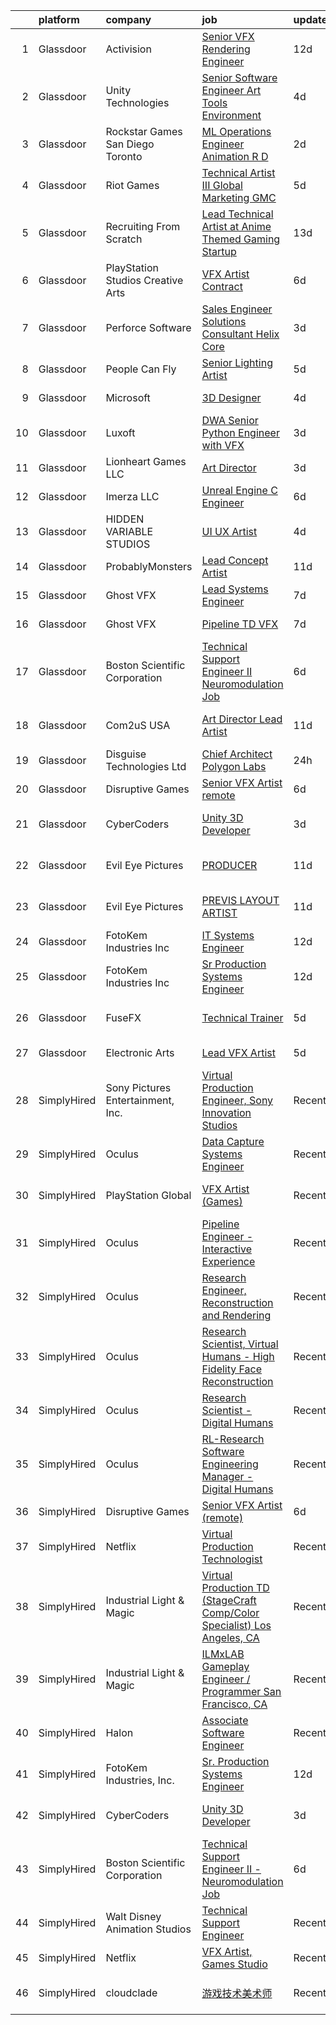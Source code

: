 

|    | platform    | company                            | job                                                                                                                                                                                                                                                                                                                                                                                                                                                                                                                                                                                                                                                                                                                                                                                                                                                                                                                                                                                                                                                                                                                                                                                                                                                                                                                                           | update_time   | location                 |
|---:|:------------|:-----------------------------------|:----------------------------------------------------------------------------------------------------------------------------------------------------------------------------------------------------------------------------------------------------------------------------------------------------------------------------------------------------------------------------------------------------------------------------------------------------------------------------------------------------------------------------------------------------------------------------------------------------------------------------------------------------------------------------------------------------------------------------------------------------------------------------------------------------------------------------------------------------------------------------------------------------------------------------------------------------------------------------------------------------------------------------------------------------------------------------------------------------------------------------------------------------------------------------------------------------------------------------------------------------------------------------------------------------------------------------------------------|:--------------|:-------------------------|
|  1 | Glassdoor   | Activision                         | [Senior VFX Rendering Engineer](https://www.glassdoor.com/partner/jobListing.htm?pos=106&ao=1136043&s=58&guid=0000018118ea819a925e43a66607206c&src=GD_JOB_AD&t=SR&vt=w&cs=1_6719e37e&cb=1653980431212&jobListingId=1007873229262&jrtk=3-0-1g4cel0j7r18m801-1g4cel0jmq0vu800-8e7d227473244b0f-)                                                                                                                                                                                                                                                                                                                                                                                                                                                                                                                                                                                                                                                                                                                                                                                                                                                                                                                                                                                                                                                | 12d           | Woodland Hills, CA       |
|  2 | Glassdoor   | Unity Technologies                 | [Senior Software Engineer   Art Tools  Environment ](https://www.glassdoor.com/partner/jobListing.htm?pos=122&ao=1136043&s=58&guid=0000018118ea819a925e43a66607206c&src=GD_JOB_AD&t=SR&vt=w&cs=1_36491229&cb=1653980431213&jobListingId=1007895533395&jrtk=3-0-1g4cel0j7r18m801-1g4cel0jmq0vu800-aafe6bb2b47648dc-)                                                                                                                                                                                                                                                                                                                                                                                                                                                                                                                                                                                                                                                                                                                                                                                                                                                                                                                                                                                                                           | 4d            | Burbank, CA              |
|  3 | Glassdoor   | Rockstar Games San Diego   Toronto | [ML Operations Engineer  Animation R D](https://www.glassdoor.com/partner/jobListing.htm?pos=112&ao=1136043&s=58&guid=0000018118ea819a925e43a66607206c&src=GD_JOB_AD&t=SR&vt=w&cs=1_bc8dcd90&cb=1653980431212&jobListingId=1007900406519&jrtk=3-0-1g4cel0j7r18m801-1g4cel0jmq0vu800-9841ee4c03a74f5f-)                                                                                                                                                                                                                                                                                                                                                                                                                                                                                                                                                                                                                                                                                                                                                                                                                                                                                                                                                                                                                                        | 2d            | Carlsbad, CA             |
|  4 | Glassdoor   | Riot Games                         | [Technical Artist III   Global Marketing  GMC](https://www.glassdoor.com/partner/jobListing.htm?pos=125&ao=1136043&s=58&guid=0000018118ea819a925e43a66607206c&src=GD_JOB_AD&t=SR&vt=w&ea=1&cs=1_3aeaedaf&cb=1653980431217&jobListingId=1007893042640&jrtk=3-0-1g4cel0j7r18m801-1g4cel0jmq0vu800-c8a77252a5f741d9-)                                                                                                                                                                                                                                                                                                                                                                                                                                                                                                                                                                                                                                                                                                                                                                                                                                                                                                                                                                                                                            | 5d            | Los Angeles, CA          |
|  5 | Glassdoor   | Recruiting From Scratch            | [Lead Technical Artist at Anime Themed Gaming Startup](https://www.glassdoor.com/partner/jobListing.htm?pos=115&ao=1136043&s=58&guid=0000018118ea819a925e43a66607206c&src=GD_JOB_AD&t=SR&vt=w&ea=1&cs=1_87559004&cb=1653980431213&jobListingId=1007870086635&jrtk=3-0-1g4cel0j7r18m801-1g4cel0jmq0vu800-af98274cece82ec1-)                                                                                                                                                                                                                                                                                                                                                                                                                                                                                                                                                                                                                                                                                                                                                                                                                                                                                                                                                                                                                    | 13d           | Hilliard, OH             |
|  6 | Glassdoor   | PlayStation Studios Creative Arts  | [VFX Artist  Contract ](https://www.glassdoor.com/partner/jobListing.htm?pos=110&ao=1136043&s=58&guid=0000018118ea819a925e43a66607206c&src=GD_JOB_AD&t=SR&vt=w&ea=1&cs=1_d4bdc28a&cb=1653980431212&jobListingId=1007889692289&jrtk=3-0-1g4cel0j7r18m801-1g4cel0jmq0vu800-bada1363746d2f18-)                                                                                                                                                                                                                                                                                                                                                                                                                                                                                                                                                                                                                                                                                                                                                                                                                                                                                                                                                                                                                                                   | 6d            | San Diego, CA            |
|  7 | Glassdoor   | Perforce Software                  | [Sales Engineer   Solutions Consultant   Helix Core](https://www.glassdoor.com/partner/jobListing.htm?pos=126&ao=1136043&s=58&guid=0000018118ea819a925e43a66607206c&src=GD_JOB_AD&t=SR&vt=w&ea=1&cs=1_914dc279&cb=1653980431217&jobListingId=1007897667469&jrtk=3-0-1g4cel0j7r18m801-1g4cel0jmq0vu800-e41cfa5099f3eacd-)                                                                                                                                                                                                                                                                                                                                                                                                                                                                                                                                                                                                                                                                                                                                                                                                                                                                                                                                                                                                                      | 3d            | Atlanta, GA              |
|  8 | Glassdoor   | People Can Fly                     | [Senior Lighting Artist](https://www.glassdoor.com/partner/jobListing.htm?pos=124&ao=1136043&s=58&guid=0000018118ea819a925e43a66607206c&src=GD_JOB_AD&t=SR&vt=w&ea=1&cs=1_20b39e9a&cb=1653980431217&jobListingId=1007893842900&jrtk=3-0-1g4cel0j7r18m801-1g4cel0jmq0vu800-9cd255f84f226563-)                                                                                                                                                                                                                                                                                                                                                                                                                                                                                                                                                                                                                                                                                                                                                                                                                                                                                                                                                                                                                                                  | 5d            | New York, NY             |
|  9 | Glassdoor   | Microsoft                          | [3D Designer](https://www.glassdoor.com/partner/jobListing.htm?pos=103&ao=1136043&s=58&guid=0000018118ea819a925e43a66607206c&src=GD_JOB_AD&t=SR&vt=w&cs=1_2ea0b7ba&cb=1653980431211&jobListingId=1007896407765&jrtk=3-0-1g4cel0j7r18m801-1g4cel0jmq0vu800-59a50215a136338b-)                                                                                                                                                                                                                                                                                                                                                                                                                                                                                                                                                                                                                                                                                                                                                                                                                                                                                                                                                                                                                                                                  | 4d            | Redmond, WA              |
| 10 | Glassdoor   | Luxoft                             | [DWA Senior Python Engineer with VFX](https://www.glassdoor.com/partner/jobListing.htm?pos=104&ao=1136043&s=58&guid=0000018118ea819a925e43a66607206c&src=GD_JOB_AD&t=SR&vt=w&cs=1_95ef334b&cb=1653980431211&jobListingId=1007899407069&jrtk=3-0-1g4cel0j7r18m801-1g4cel0jmq0vu800-5b7b3513b97c7553-)                                                                                                                                                                                                                                                                                                                                                                                                                                                                                                                                                                                                                                                                                                                                                                                                                                                                                                                                                                                                                                          | 3d            | Remote                   |
| 11 | Glassdoor   | Lionheart Games  LLC               | [Art Director](https://www.glassdoor.com/partner/jobListing.htm?pos=119&ao=1136043&s=58&guid=0000018118ea819a925e43a66607206c&src=GD_JOB_AD&t=SR&vt=w&ea=1&cs=1_9640847c&cb=1653980431213&jobListingId=1007898771827&jrtk=3-0-1g4cel0j7r18m801-1g4cel0jmq0vu800-6c910f6bfc2ed1a1-)                                                                                                                                                                                                                                                                                                                                                                                                                                                                                                                                                                                                                                                                                                                                                                                                                                                                                                                                                                                                                                                            | 3d            | Atlanta, GA              |
| 12 | Glassdoor   | Imerza  LLC                        | [Unreal Engine   C   Engineer](https://www.glassdoor.com/partner/jobListing.htm?pos=108&ao=1136043&s=58&guid=0000018118ea819a925e43a66607206c&src=GD_JOB_AD&t=SR&vt=w&ea=1&cs=1_5c055bba&cb=1653980431212&jobListingId=1007889725581&jrtk=3-0-1g4cel0j7r18m801-1g4cel0jmq0vu800-10aee42739dfba4d-)                                                                                                                                                                                                                                                                                                                                                                                                                                                                                                                                                                                                                                                                                                                                                                                                                                                                                                                                                                                                                                            | 6d            | Remote                   |
| 13 | Glassdoor   | HIDDEN VARIABLE STUDIOS            | [UI UX Artist](https://www.glassdoor.com/partner/jobListing.htm?pos=109&ao=1136043&s=58&guid=0000018118ea819a925e43a66607206c&src=GD_JOB_AD&t=SR&vt=w&cs=1_4b7252e8&cb=1653980431213&jobListingId=1007894264031&jrtk=3-0-1g4cel0j7r18m801-1g4cel0jmq0vu800-4c6759a2252c06b2-)                                                                                                                                                                                                                                                                                                                                                                                                                                                                                                                                                                                                                                                                                                                                                                                                                                                                                                                                                                                                                                                                 | 4d            | Los Angeles, CA          |
| 14 | Glassdoor   | ProbablyMonsters                   | [Lead Concept Artist](https://www.glassdoor.com/partner/jobListing.htm?pos=120&ao=1136043&s=58&guid=0000018118ea819a925e43a66607206c&src=GD_JOB_AD&t=SR&vt=w&cs=1_c2e95fc8&cb=1653980431213&jobListingId=1007876037835&jrtk=3-0-1g4cel0j7r18m801-1g4cel0jmq0vu800-07064d8544dedc6e-)                                                                                                                                                                                                                                                                                                                                                                                                                                                                                                                                                                                                                                                                                                                                                                                                                                                                                                                                                                                                                                                          | 11d           | Bellevue, WA             |
| 15 | Glassdoor   | Ghost VFX                          | [Lead Systems Engineer](https://www.glassdoor.com/partner/jobListing.htm?pos=116&ao=1136043&s=58&guid=0000018118ea819a925e43a66607206c&src=GD_JOB_AD&t=SR&vt=w&ea=1&cs=1_9064a511&cb=1653980431213&jobListingId=1007885916831&jrtk=3-0-1g4cel0j7r18m801-1g4cel0jmq0vu800-65574c1c58bbbe59-)                                                                                                                                                                                                                                                                                                                                                                                                                                                                                                                                                                                                                                                                                                                                                                                                                                                                                                                                                                                                                                                   | 7d            | Burbank, CA              |
| 16 | Glassdoor   | Ghost VFX                          | [Pipeline TD  VFX ](https://www.glassdoor.com/partner/jobListing.htm?pos=121&ao=1136043&s=58&guid=0000018118ea819a925e43a66607206c&src=GD_JOB_AD&t=SR&vt=w&ea=1&cs=1_dc5b3808&cb=1653980431213&jobListingId=1007885916905&jrtk=3-0-1g4cel0j7r18m801-1g4cel0jmq0vu800-f36988c75c84b5b1-)                                                                                                                                                                                                                                                                                                                                                                                                                                                                                                                                                                                                                                                                                                                                                                                                                                                                                                                                                                                                                                                       | 7d            | Burbank, CA              |
| 17 | Glassdoor   | Boston Scientific Corporation      | [Technical Support Engineer II   Neuromodulation Job](https://www.glassdoor.com/partner/jobListing.htm?pos=111&ao=1136043&s=58&guid=0000018118ea819a925e43a66607206c&src=GD_JOB_AD&t=SR&vt=w&cs=1_2f217437&cb=1653980431212&jobListingId=1007890514753&jrtk=3-0-1g4cel0j7r18m801-1g4cel0jmq0vu800-428067770f66e1f3-)                                                                                                                                                                                                                                                                                                                                                                                                                                                                                                                                                                                                                                                                                                                                                                                                                                                                                                                                                                                                                          | 6d            | Valencia, CA             |
| 18 | Glassdoor   | Com2uS USA                         | [Art Director   Lead Artist](https://www.glassdoor.com/partner/jobListing.htm?pos=127&ao=1136043&s=58&guid=0000018118ea819a925e43a66607206c&src=GD_JOB_AD&t=SR&vt=w&ea=1&cs=1_ab00c956&cb=1653980431217&jobListingId=1007876833291&jrtk=3-0-1g4cel0j7r18m801-1g4cel0jmq0vu800-69fc8816d6d2be4b-)                                                                                                                                                                                                                                                                                                                                                                                                                                                                                                                                                                                                                                                                                                                                                                                                                                                                                                                                                                                                                                              | 11d           | El Segundo, CA           |
| 19 | Glassdoor   | Disguise Technologies Ltd          | [Chief Architect   Polygon Labs](https://www.glassdoor.com/partner/jobListing.htm?pos=113&ao=1136043&s=58&guid=0000018118ea819a925e43a66607206c&src=GD_JOB_AD&t=SR&vt=w&ea=1&cs=1_3c7a2b75&cb=1653980431212&jobListingId=1007903629131&jrtk=3-0-1g4cel0j7r18m801-1g4cel0jmq0vu800-ab42b4e568f9beef-)                                                                                                                                                                                                                                                                                                                                                                                                                                                                                                                                                                                                                                                                                                                                                                                                                                                                                                                                                                                                                                          | 24h           | New York, NY             |
| 20 | Glassdoor   | Disruptive Games                   | [Senior VFX Artist  remote ](https://www.glassdoor.com/partner/jobListing.htm?pos=105&ao=1136043&s=58&guid=0000018118ea819a925e43a66607206c&src=GD_JOB_AD&t=SR&vt=w&ea=1&cs=1_73dab4ed&cb=1653980431211&jobListingId=1007890195909&jrtk=3-0-1g4cel0j7r18m801-1g4cel0jmq0vu800-ca33f251a7fe72e9-)                                                                                                                                                                                                                                                                                                                                                                                                                                                                                                                                                                                                                                                                                                                                                                                                                                                                                                                                                                                                                                              | 6d            | Remote                   |
| 21 | Glassdoor   | CyberCoders                        | [Unity 3D Developer](https://www.glassdoor.com/partner/jobListing.htm?pos=102&ao=1110586&s=58&guid=0000018118ea819a925e43a66607206c&src=GD_JOB_AD&t=SR&vt=w&ea=1&cs=1_7c434821&cb=1653980431211&jobListingId=1007899082036&cpc=8795CF9063CD573D&jrtk=3-0-1g4cel0j7r18m801-1g4cel0jmq0vu800-c1ebb6bf3edfb0eb--6NYlbfkN0CpFJQzrgRR8WqXWK1qKKEqALWJw739KlKqr2H-MSI4eoBlI4EFrmor2FYZMP3muM2xYGAy7bF515GyQrTPOSzFQ8toJ91SphT-fqQNO95fTayxJrl1R3IkUa1L1QiLmFobreqNkjzpUTvcWRXoTWQvZYZhNsEM-5yz8lWfWLDxkRMBFLb6vGpyZvAv4NJtyd72iMr0EVVTPbX4sxEQh0K_55Y-t31D_fdpNaRX2-Truf8QnBCX_dj4PiNzq0o49uYRybdIzNCIkvEupcx5BF7OHDIkXkqDM3xIQGDG7md5ghvxdB95FIOM7Et08HWYy40qZmZsbdJGcNQnMpujihq7kzFFfgDkhiw32c667iSTyYnPkcH9tZwnsZpS_i4ffYnf0E3pDdWGtbY42Jt8HhTpqo_9qeAdR4CcfsJg8HWuPdR8itGzX6YPcQMpk8RSjYK2BVnTXIlgBGLdUmEWlW7y6dvDIxoA2M25p3aprc_0olOZly-8S5b--EjTjsGORs-UMRVTmwuJkOFuW3JpPDpvUl4-sZdDLSNMxB6RtlrbU_bot21HwVPkaI394J218M3VEbIH8csghJ-eowqIjmCJkGJv1UYonbWMYCL-hEH7qmPHgFCVvg25bhG0bclITaOQnwujHNctSIKfEClWv85wyRAE7mIVKt-L8S1cMx3GF9W8nXKTDv-OmWnuDrqpoTVc-8-29iub7IteQ_1kcSooMOZXoXdeg9YWxaIwF50Wl9ID0vCo5IdExNaRn661VGCa5eTAV0edDMZmGbdFgK3CauXK5G2PM7-WqQIrbLE5JWH2E0XZ-269M-txmB_Z4tENowJ4rNSfuVCNyY2p8bZrNIqZ1R8af3Gh0zlLDtu-dPEHESB_l4ZO95xRdVlmYhhihOAkBlHiEuqgYU_FHa1ls0z-5BJyNOCGVe527Wb6GeEXH1IEE3GMAhAWN7dKB76CvtgqfhVoIJbZ13TSSwu8) | 3d            | Los Angeles, CA          |
| 22 | Glassdoor   | Evil Eye Pictures                  | [PRODUCER](https://www.glassdoor.com/partner/jobListing.htm?pos=117&ao=1136043&s=58&guid=0000018118ea819a925e43a66607206c&src=GD_JOB_AD&t=SR&vt=w&cs=1_017ea7be&cb=1653980431213&jobListingId=1007877740014&jrtk=3-0-1g4cel0j7r18m801-1g4cel0jmq0vu800-919e754d8829177d-)                                                                                                                                                                                                                                                                                                                                                                                                                                                                                                                                                                                                                                                                                                                                                                                                                                                                                                                                                                                                                                                                     | 11d           | San Francisco, CA        |
| 23 | Glassdoor   | Evil Eye Pictures                  | [PREVIS LAYOUT ARTIST](https://www.glassdoor.com/partner/jobListing.htm?pos=114&ao=1136043&s=58&guid=0000018118ea819a925e43a66607206c&src=GD_JOB_AD&t=SR&vt=w&cs=1_c5a74473&cb=1653980431212&jobListingId=1007877739819&jrtk=3-0-1g4cel0j7r18m801-1g4cel0jmq0vu800-67ae2da77485c983-)                                                                                                                                                                                                                                                                                                                                                                                                                                                                                                                                                                                                                                                                                                                                                                                                                                                                                                                                                                                                                                                         | 11d           | San Francisco, CA        |
| 24 | Glassdoor   | FotoKem Industries  Inc            | [IT Systems Engineer](https://www.glassdoor.com/partner/jobListing.htm?pos=118&ao=1136043&s=58&guid=0000018118ea819a925e43a66607206c&src=GD_JOB_AD&t=SR&vt=w&ea=1&cs=1_7e870a9e&cb=1653980431213&jobListingId=1007873154071&jrtk=3-0-1g4cel0j7r18m801-1g4cel0jmq0vu800-d7775b28524eba14-)                                                                                                                                                                                                                                                                                                                                                                                                                                                                                                                                                                                                                                                                                                                                                                                                                                                                                                                                                                                                                                                     | 12d           | Burbank, CA              |
| 25 | Glassdoor   | FotoKem Industries  Inc            | [Sr  Production Systems Engineer](https://www.glassdoor.com/partner/jobListing.htm?pos=101&ao=1110586&s=58&guid=0000018118ea819a925e43a66607206c&src=GD_JOB_AD&t=SR&vt=w&ea=1&cs=1_986921a8&cb=1653980431211&jobListingId=1007873084353&cpc=155EB9D5185558AF&jrtk=3-0-1g4cel0j7r18m801-1g4cel0jmq0vu800-1410d323f658ed35--6NYlbfkN0C-_Nk7Usl_1J2NY8w4_evn42ebA2gcVV_8-SeR6TUObpL0f4keWUz5mub5xXhepS3A3NfUNvVgfHYvP-l0P-eb5-PGkWKX5vct7GwNpJtw_WlRmfbquCUPwpQmTfrkteqV1400sUO2mq762QNu3Sktehwvef1nXJxtIeHiD44Yk95XcFxdikWSktd0Q4ioSH1vpRye8h6BHGJEHumDq7-aZVBHLU8GDFy1m5w_U6q0bsrSFy4CeeQrNl6PiIfg7fvjx6kifNjuHyOuj9YTLg1wah9h7nnuvp9RtpvM1fqTwLnZT1sO4wZMrigbZi9Y1m-dv24_oZwAmXuRpkqi5GeuGZ5Ox07YXM8lLMRBN1r3wdpHarY2DBkQpHj_uMDHqVWNsr1BZYc13ZyKgXh3ceBK3jp5SdvEqTZm37E9m2SyVYIRd1fSJoytWl3xROLaiKhbwKkujXOU86Y5jJMg7pDegIrn0KPqqmn-5-InmI7T6BRKeyTsB-hTsATD0JnOFWLNKHh7Ef56qcBlO8WOmWm_)                                                                                                                                                                                                                                                                                                                                                                                                                                                    | 12d           | Burbank, CA              |
| 26 | Glassdoor   | FuseFX                             | [Technical Trainer](https://www.glassdoor.com/partner/jobListing.htm?pos=123&ao=1136043&s=58&guid=0000018118ea819a925e43a66607206c&src=GD_JOB_AD&t=SR&vt=w&cs=1_2b0d5508&cb=1653980431213&jobListingId=1007893406855&jrtk=3-0-1g4cel0j7r18m801-1g4cel0jmq0vu800-75fdade21ef2942b-)                                                                                                                                                                                                                                                                                                                                                                                                                                                                                                                                                                                                                                                                                                                                                                                                                                                                                                                                                                                                                                                            | 5d            | Los Angeles, CA          |
| 27 | Glassdoor   | Electronic Arts                    | [Lead VFX Artist](https://www.glassdoor.com/partner/jobListing.htm?pos=107&ao=1136043&s=58&guid=0000018118ea819a925e43a66607206c&src=GD_JOB_AD&t=SR&vt=w&cs=1_11f259ad&cb=1653980431212&jobListingId=1007893634681&jrtk=3-0-1g4cel0j7r18m801-1g4cel0jmq0vu800-3a8b9d5b68e1e55e-)                                                                                                                                                                                                                                                                                                                                                                                                                                                                                                                                                                                                                                                                                                                                                                                                                                                                                                                                                                                                                                                              | 5d            | Seattle, WA              |
| 28 | SimplyHired | Sony Pictures Entertainment, Inc.  | [Virtual Production Engineer, Sony Innovation Studios](https://www.simplyhired.com/job/bn1VNt7xJrGRv0f_YsyZ-joVWFdItiJ_M0asoz-v7KsOpM4m-K8T7g?q=vfx+engineer)                                                                                                                                                                                                                                                                                                                                                                                                                                                                                                                                                                                                                                                                                                                                                                                                                                                                                                                                                                                                                                                                                                                                                                                 | Recently      | Culver City, CA          |
| 29 | SimplyHired | Oculus                             | [Data Capture Systems Engineer](https://www.simplyhired.com/job/ZDj3SK5nkD8O6KjVqqfAQu3GLmx7-K6geyMvrRTAZudejMbv13_nHQ?q=vfx+engineer)                                                                                                                                                                                                                                                                                                                                                                                                                                                                                                                                                                                                                                                                                                                                                                                                                                                                                                                                                                                                                                                                                                                                                                                                        | Recently      | Sausalito, CA            |
| 30 | SimplyHired | PlayStation Global                 | [VFX Artist (Games)](https://www.simplyhired.com/job/FLpMuT5_4M4AfLlN3bRJDuxP1O2a2OEO2XXoJOpyC5Vo9Ep2rizThQ?q=vfx+engineer)                                                                                                                                                                                                                                                                                                                                                                                                                                                                                                                                                                                                                                                                                                                                                                                                                                                                                                                                                                                                                                                                                                                                                                                                                   | Recently      | San Mateo, CA            |
| 31 | SimplyHired | Oculus                             | [Pipeline Engineer - Interactive Experience](https://www.simplyhired.com/job/54GYbBlhM5iegHYrRHpNoXcxKPNjeBHfiKJFAF-4WmFMbFB9zcAVNQ?q=vfx+engineer)                                                                                                                                                                                                                                                                                                                                                                                                                                                                                                                                                                                                                                                                                                                                                                                                                                                                                                                                                                                                                                                                                                                                                                                           | Recently      | Sausalito, CA            |
| 32 | SimplyHired | Oculus                             | [Research Engineer, Reconstruction and Rendering](https://www.simplyhired.com/job/tAo2AcurdoYQR3sxn8p9XmMob7z3USQYkxagUO9y174YjMFL8e7wqw?q=vfx+engineer)                                                                                                                                                                                                                                                                                                                                                                                                                                                                                                                                                                                                                                                                                                                                                                                                                                                                                                                                                                                                                                                                                                                                                                                      | Recently      | Sausalito, CA            |
| 33 | SimplyHired | Oculus                             | [Research Scientist, Virtual Humans - High Fidelity Face Reconstruction](https://www.simplyhired.com/job/Onnbd4ASEB3NBos7oSKuETOv-r2Vl3NPqJYenWgGBQrNlD1A9kkgtQ?q=vfx+engineer)                                                                                                                                                                                                                                                                                                                                                                                                                                                                                                                                                                                                                                                                                                                                                                                                                                                                                                                                                                                                                                                                                                                                                               | Recently      | Sausalito, CA            |
| 34 | SimplyHired | Oculus                             | [Research Scientist - Digital Humans](https://www.simplyhired.com/job/QTz-jEc3Oj2SQEXmG0XD_l0p3nHdNtytgfufTU1bRuTCSNFDUWilOQ?q=vfx+engineer)                                                                                                                                                                                                                                                                                                                                                                                                                                                                                                                                                                                                                                                                                                                                                                                                                                                                                                                                                                                                                                                                                                                                                                                                  | Recently      | Sausalito, CA            |
| 35 | SimplyHired | Oculus                             | [RL-Research Software Engineering Manager - Digital Humans](https://www.simplyhired.com/job/5l08yrQLWlU45qL9PwWdkMx2d75oitTssxF2u8pCLjbJF4zpHyjWUw?q=vfx+engineer)                                                                                                                                                                                                                                                                                                                                                                                                                                                                                                                                                                                                                                                                                                                                                                                                                                                                                                                                                                                                                                                                                                                                                                            | Recently      | Sausalito, CA            |
| 36 | SimplyHired | Disruptive Games                   | [Senior VFX Artist (remote)](https://www.simplyhired.com/job/ug1Nbs70tLVfqtHxG__s-qLtlaH128gNMV8vmNucmrzilmW5AjeBlQ?q=vfx+engineer)                                                                                                                                                                                                                                                                                                                                                                                                                                                                                                                                                                                                                                                                                                                                                                                                                                                                                                                                                                                                                                                                                                                                                                                                           | 6d            | Remote                   |
| 37 | SimplyHired | Netflix                            | [Virtual Production Technologist](https://www.simplyhired.com/job/oPg1T9HFj0EK1D412uxCUGtu72DRcI-Tlla2JFYTy1LtNCJ--3ktSg?q=vfx+engineer)                                                                                                                                                                                                                                                                                                                                                                                                                                                                                                                                                                                                                                                                                                                                                                                                                                                                                                                                                                                                                                                                                                                                                                                                      | Recently      | Los Angeles, CA          |
| 38 | SimplyHired | Industrial Light & Magic           | [Virtual Production TD (StageCraft Comp/Color Specialist) Los Angeles, CA](https://www.simplyhired.com/job/V9TLlkDjXtcuCMc5m4Khg3J8Z2YMXE8OeskjlaYQWKaoBUNQp3nfhQ?q=vfx+engineer)                                                                                                                                                                                                                                                                                                                                                                                                                                                                                                                                                                                                                                                                                                                                                                                                                                                                                                                                                                                                                                                                                                                                                             | Recently      | Los Angeles, CA          |
| 39 | SimplyHired | Industrial Light & Magic           | [ILMxLAB Gameplay Engineer / Programmer San Francisco, CA](https://www.simplyhired.com/job/9zWEc99PG2amVQToeWfiBPXTQLFuFAGCdpdMHqohupvYaOcEPsR5zg?q=vfx+engineer)                                                                                                                                                                                                                                                                                                                                                                                                                                                                                                                                                                                                                                                                                                                                                                                                                                                                                                                                                                                                                                                                                                                                                                             | Recently      | San Francisco, CA        |
| 40 | SimplyHired | Halon                              | [Associate Software Engineer](https://www.simplyhired.com/job/QfpjhUfc7pCHcnCmJZn0TwL70V58y1gN-eYqy0-U7ieXnfp22xX3hw?q=vfx+engineer)                                                                                                                                                                                                                                                                                                                                                                                                                                                                                                                                                                                                                                                                                                                                                                                                                                                                                                                                                                                                                                                                                                                                                                                                          | Recently      | Santa Monica, CA         |
| 41 | SimplyHired | FotoKem Industries, Inc.           | [Sr. Production Systems Engineer](https://www.simplyhired.com/job/Z3715DiYH3GbQ2ZdJSTcQowrjLKhvjK5kBANivRyfM6-yLLwht1aqg?q=vfx+engineer)                                                                                                                                                                                                                                                                                                                                                                                                                                                                                                                                                                                                                                                                                                                                                                                                                                                                                                                                                                                                                                                                                                                                                                                                      | 12d           | Burbank, CA              |
| 42 | SimplyHired | CyberCoders                        | [Unity 3D Developer](https://www.simplyhired.com/job/u_GTQJHTZZa7ADyBs2RuZpEBPmfDJ9Asp3cnQP0BocqzrVzkEqOfrg?q=vfx+engineer)                                                                                                                                                                                                                                                                                                                                                                                                                                                                                                                                                                                                                                                                                                                                                                                                                                                                                                                                                                                                                                                                                                                                                                                                                   | 3d            | Los Angeles, CA          |
| 43 | SimplyHired | Boston Scientific Corporation      | [Technical Support Engineer II - Neuromodulation Job](https://www.simplyhired.com/job/x3_MqmMDt-LogOnHo7xUmnlEj8UbzvIPIV3mV5KCqtO8wo9Nzy_Dvw?q=vfx+engineer)                                                                                                                                                                                                                                                                                                                                                                                                                                                                                                                                                                                                                                                                                                                                                                                                                                                                                                                                                                                                                                                                                                                                                                                  | 6d            | Valencia, CA +1 location |
| 44 | SimplyHired | Walt Disney Animation Studios      | [Technical Support Engineer](https://www.simplyhired.com/job/yzrZ4_ISv3Z-KQ1cbaSDrI92DZiQBX4A6_40E_P_gHmTUl3aF9m5kA?q=vfx+engineer)                                                                                                                                                                                                                                                                                                                                                                                                                                                                                                                                                                                                                                                                                                                                                                                                                                                                                                                                                                                                                                                                                                                                                                                                           | Recently      | Burbank, CA              |
| 45 | SimplyHired | Netflix                            | [VFX Artist, Games Studio](https://www.simplyhired.com/job/yZzaIP6yHguF-mhsPAMWt5U0Wg9-ObCmh59cr13zFSViAE3-VUXpSA?q=vfx+engineer)                                                                                                                                                                                                                                                                                                                                                                                                                                                                                                                                                                                                                                                                                                                                                                                                                                                                                                                                                                                                                                                                                                                                                                                                             | Recently      | Remote                   |
| 46 | SimplyHired | cloudclade                         | [游戏技术美术师](https://www.simplyhired.com/job/pSO4IJacoTKqOYwceaSzXCLyuDhzXx65fnAFWovItCEpcMRA5JnEgw?q=vfx+engineer)                                                                                                                                                                                                                                                                                                                                                                                                                                                                                                                                                                                                                                                                                                                                                                                                                                                                                                                                                                                                                                                                                                                                                                                                                              | Recently      | San Francisco, CA        |